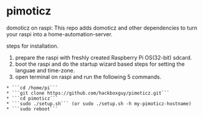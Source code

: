 # pimoticz
domoticz on raspi:
This repo adds domoticz and other dependencies to turn your raspi into a home-automation-server.

steps for installation.
  1. prepare the raspi with freshly created Raspberry Pi OS(32-bit) sdcard.
  2. boot the raspi and do the startup wizard based steps for setting the languae and time-zone.
  3. open terminal on raspi and run the following 5 commands.
    
    * ```cd /home/pi```
    * ```git clone https://github.com/hackboxguy/pimoticz.git```
    * ```cd pimoticz```
    * ```sudo ./setup.sh``` (or sudo ./setup.sh -h my-pimoticz-hostname)
    * ```sudo reboot```
